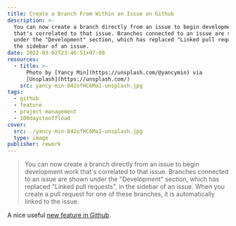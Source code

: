 ```yaml
---
title: Create a Branch From Within an Issue on Github
description: >-
  You can now create a branch directly from an issue to begin development work
  that's correlated to that issue. Branches connected to an issue are shown
  under the "Development" section, which has replaced "Linked pull requests", in
  the sidebar of an issue.
date: 2022-03-02T23:46:51+07:00
resources:
  - title: >-
      Photo by [Yancy Min](https://unsplash.com/@yancymin) via
      [Unsplash](https://unsplash.com/)
    src: yancy-min-842ofHC6MaI-unsplash.jpg
tags:
  - github
  - feature
  - project-management
  - 100daystooffload
cover:
  src: ./yancy-min-842ofHC6MaI-unsplash.jpg
  type: image
publisher: rework
---
```


> You can now create a branch directly from an issue to begin development work that's correlated to that issue. Branches connected to an issue are shown under the "Development" section, which has replaced "Linked pull requests", in the sidebar of an issue. When you create a pull request for one of these branches, it is automatically linked to the issue.

A nice useful [new feature in Github](https://github.blog/changelog/2022-03-02-create-a-branch-for-an-issue/).

